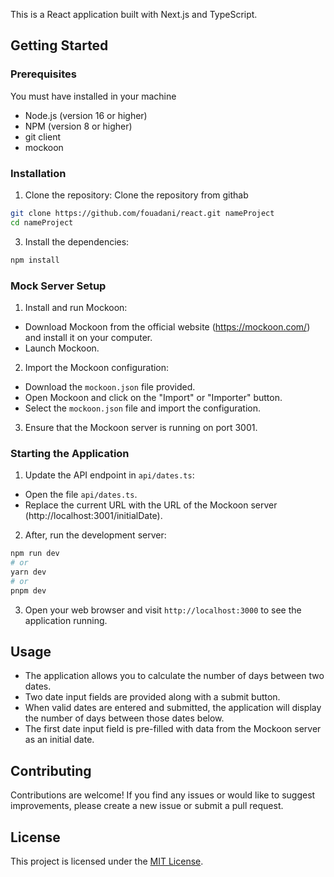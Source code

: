 This is a React application built with Next.js and TypeScript.

## Getting Started
### Prerequisites
You must have installed in your machine
- Node.js (version 16 or higher)
- NPM (version 8 or higher)
- git client
- mockoon

### Installation
1. Clone the repository:
Clone the repository from githab
```bash
git clone https://github.com/fouadani/react.git nameProject
cd nameProject
```
3. Install the dependencies:
```bash
npm install
```

### Mock Server Setup

1. Install and run Mockoon:
- Download Mockoon from the official website (https://mockoon.com/) and install it on your computer.
- Launch Mockoon.

2. Import the Mockoon configuration:
- Download the `mockoon.json` file provided.
- Open Mockoon and click on the "Import" or "Importer" button.
- Select the `mockoon.json` file and import the configuration.

3. Ensure that the Mockoon server is running on port 3001.

### Starting the Application

1. Update the API endpoint in `api/dates.ts`:
- Open the file `api/dates.ts`.
- Replace the current URL with the URL of the Mockoon server (http://localhost:3001/initialDate).

2. After, run the development server:

```bash
npm run dev
# or
yarn dev
# or
pnpm dev
```

3. Open your web browser and visit `http://localhost:3000` to see the application running.

## Usage

- The application allows you to calculate the number of days between two dates.
- Two date input fields are provided along with a submit button.
- When valid dates are entered and submitted, the application will display the number of days between those dates below.
- The first date input field is pre-filled with data from the Mockoon server as an initial date.

## Contributing

Contributions are welcome! If you find any issues or would like to suggest improvements, please create a new issue or submit a pull request.

## License

This project is licensed under the [MIT License](LICENSE).



